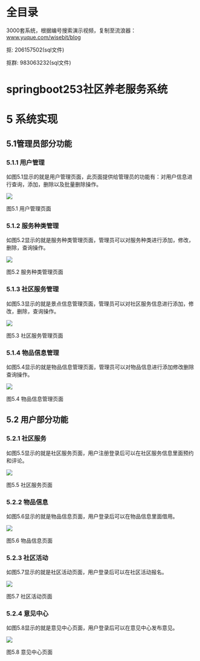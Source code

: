 # 全目录

3000套系统，根据编号搜索演示视频，复制至流浪器：www.yuque.com/wisebit/blog


<p>抠: 206157502(sql文件)</p>
<p>抠群: 983063232(sql文件)</p>


# springboot253社区养老服务系统
# 5 系统实现
## 5.1管理员部分功能
### 5.1.1 用户管理
如图5.1显示的就是用户管理页面，此页面提供给管理员的功能有：对用户信息进行查询，添加，删除以及批量删除操作。

![](/md/blog.012.png)

图5.1 用户管理页面
### 5.1.2 服务种类管理
如图5.2显示的就是服务种类管理页面，管理员可以对服务种类进行添加，修改，删除，查询操作。

![](/md/blog.013.png)

图5.2 服务种类管理页面
### 5.1.3 社区服务管理
如图5.3显示的就是景点信息管理页面，管理员可以对社区服务信息进行添加，修改，删除，查询操作。

![](/md/blog.014.png)

图5.3 社区服务管理页面
### 5.1.4 物品信息管理
如图5.4显示的就是物品信息管理页面，管理员可以对物品信息进行添加修改删除查询操作。

![](/md/blog.015.png)

图5.4 物品信息管理页面
## 5.2 用户部分功能
### 5.2.1 社区服务
如图5.5显示的就是社区服务页面，用户注册登录后可以在社区服务信息里面预约和评论。

![](/md/blog.016.png)

图5.5 社区服务页面
### 5.2.2 物品信息
如图5.6显示的就是物品信息页面，用户登录后可以在物品信息里面借用。

![](/md/blog.017.png)

图5.6 物品信息页面
### 5.2.3 社区活动
如图5.7显示的就是社区活动页面，用户登录后可以在社区活动报名。

![](/md/blog.018.png)

图5.7 社区活动页面

### 5.2.4 意见中心
如图5.8显示的就是意见中心页面，用户登录后可以在意见中心发布意见。

![](/md/blog.019.png)

图5.8 意见中心页面





